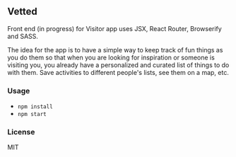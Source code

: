 ## Vetted

Front end (in progress) for Visitor app uses JSX, React Router, Browserify and SASS.

The idea for the app is to have a simple way to keep track of fun things as you do them so that when you are looking for inspiration or someone is visiting you, you already have a personalized and curated list of things to do with them. Save activities to different people's lists, see them on a map, etc.

### Usage

- `npm install`
- `npm start`

### License

MIT
